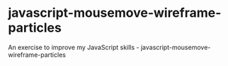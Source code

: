 # javascript-mousemove-wireframe-particles
An exercise to improve my JavaScript skills - javascript-mousemove-wireframe-particles
